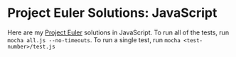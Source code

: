 Project Euler Solutions: JavaScript
==========================

Here are my [Project Euler](https://projecteuler.net) solutions in JavaScript. To run all of the tests, run `mocha all.js --no-timeouts`. To run a single test, run `mocha <test-number>/test.js`